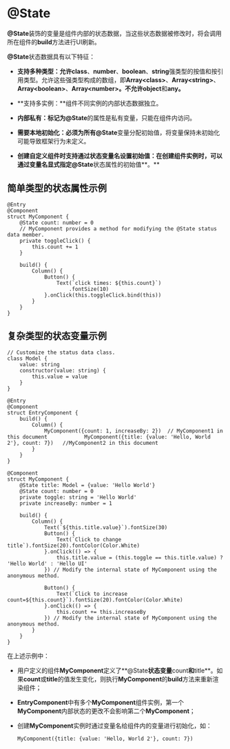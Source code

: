 # @State

**@State**装饰的变量是组件内部的状态数据，当这些状态数据被修改时，将会调用所在组件的**build**方法进行UI刷新。

**@State**状态数据具有以下特征：


- **支持多种类型：**允许**class**、**number**、**boolean**、**string**强类型的按值和按引用类型。允许这些强类型构成的数组，即**Array&lt;class&gt;**、**Array&lt;string&gt;**、**Array&lt;boolean&gt;**、**Array&lt;number&gt;。**不允许**object**和**any。**

- **支持多实例：**组件不同实例的内部状态数据独立。

- **内部私有：**标记为**@State**的属性是私有变量，只能在组件内访问。

- **需要本地初始化：**必须为所有**@State**变量分配初始值，将变量保持未初始化可能导致框架行为未定义。

- **创建自定义组件时支持通过状态变量名设置初始值：**在创建组件实例时，可以通过变量名显式指定**@State**状态属性的初始值**。**


## 简单类型的状态属性示例

```
@Entry
@Component
struct MyComponent {
    @State count: number = 0
    // MyComponent provides a method for modifying the @State status data member.
    private toggleClick() {
        this.count += 1
    }

    build() {
        Column() {
            Button() {
                Text(`click times: ${this.count}`)
                    .fontSize(10)
            }.onClick(this.toggleClick.bind(this))
        }
    }
}
```


## 复杂类型的状态变量示例

```
// Customize the status data class.
class Model {
    value: string
    constructor(value: string) {
        this.value = value
    }
}

@Entry
@Component
struct EntryComponent {
    build() {
        Column() {
            MyComponent({count: 1, increaseBy: 2})  // MyComponent1 in this document            MyComponent({title: {value: 'Hello, World 2'}, count: 7})   //MyComponent2 in this document
        }
    }
}

@Component
struct MyComponent {
    @State title: Model = {value: 'Hello World'}
    @State count: number = 0
    private toggle: string = 'Hello World'
    private increaseBy: number = 1

    build() {
        Column() {
            Text(`${this.title.value}`).fontSize(30)
            Button() {
                Text(`Click to change title`).fontSize(20).fontColor(Color.White)
            }.onClick(() => {
                this.title.value = (this.toggle == this.title.value) ? 'Hello World' : 'Hello UI'
            }) // Modify the internal state of MyComponent using the anonymous method.

            Button() {
                Text(`Click to increase count=${this.count}`).fontSize(20).fontColor(Color.White)
            }.onClick(() => {
                this.count += this.increaseBy
            }) // Modify the internal state of MyComponent using the anonymous method.
        }
    }
}
```


在上述示例中：


- 用户定义的组件**MyComponent**定义了**@State**状态变量**count**和**title**。如果**count**或**title**的值发生变化，则执行**MyComponent**的**build**方法来重新渲染组件；

- **EntryComponent**中有多个**MyComponent**组件实例，第一个**MyComponent**内部状态的更改不会影响第二个**MyComponent**；

- 创建**MyComponent**实例时通过变量名给组件内的变量进行初始化，如：
  ```
  MyComponent({title: {value: 'Hello, World 2'}, count: 7})
  ```
